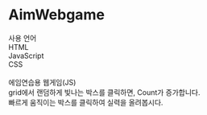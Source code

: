 # AimWebgame

사용 언어<br>
HTML<br>
JavaScript<br>
CSS<br>
<br>
에임연습용 웹게임(JS)
<br>
grid에서 랜덤하게 빛나는 박스를 클릭하면, Count가 증가합니다.<br>
빠르게 움직이는 박스를 클릭하여 실력을 올려봅시다.

